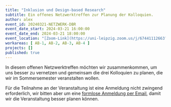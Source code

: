 ```yaml
---
title: "Inklusion und Design-based Research"
subtitle: Ein offenes Netzwerktreffen zur Planung der Kolloquien.
author: alex
event_id: 20240321-NETZWERK-DBR
event_date_start: 2024-03-21 16:00:00
event_date_end: 2024-03-21 18:00:00
event_location: "[Zoom-Link](https://uni-leipzig.zoom.us/j/67441112663?pwd=azhtdXJDYk9RSkVISlM3dzBQZG8vZz09)"
workareas: [ AB-1, AB-2, AB-3, AB-4 ]
projects: []
published: true
---
```


In diesem offenen Netzwerktreffen möchten wir zusammenkommen, um uns besser zu vernetzen und gemeinsam die drei Kolloquien zu planen, die wir im Sommersemester veranstalten wollen.

Für die Teilnahme an der Veranstaltung ist eine Anmeldung nicht zwingend erforderlich, wir bitten aber um eine [formlose Anmeldung per Email](mailto:sekretariat@inklusion.network), damit wir die Veranstaltung besser planen können. 